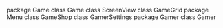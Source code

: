 package Game
    class Game
    class ScreenView
    class GameGrid
package Menu
    class GameShop
    class GamerSettings
package Gamer
    class Gamer
